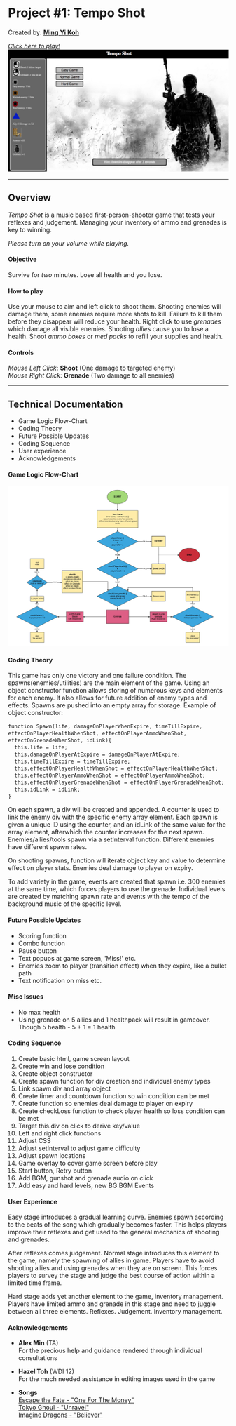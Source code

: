 # Project #1: Tempo Shot
Created by: [__Ming Yi Koh__](https://github.com/mingyikoh)
<br>

[*Click here to play*!](https://mingyikoh.github.io/project-1/)
![gameScreen](./assets/img/gameScreen.png)

---
## Overview
*Tempo Shot* is a music based first-person-shooter game that tests your reflexes and judgement. Managing your inventory of ammo and grenades is key to winning.

*Please turn on your volume while playing.*

#### Objective
Survive for *two* minutes. Lose all health and you lose.

#### How to play
Use your mouse to aim and left click to shoot them. Shooting enemies will damage them, some enemies require more shots to kill. Failure to kill them before they disappear will reduce your health.
Right click to use *grenades* which damage all visible enemies.
Shooting *allies* cause you to lose a health.
Shoot *ammo boxes* or *med packs* to refill your supplies and health.

#### Controls
*Mouse Left Click*: **Shoot** (One damage to targeted enemy)<br>
*Mouse Right Click*: **Grenade** (Two damage to all enemies)

---
## Technical Documentation
* Game Logic Flow-Chart
* Coding Theory
* Future Possible Updates
* Coding Sequence
* User experience
* Acknowledgements

#### Game Logic Flow-Chart
<img src="assets/img/flowchart.jpeg">

#### Coding Theory
This game has only one victory and one failure condition.
The spawns(enemies/utilities) are the main element of the game. Using an object constructor function allows storing of numerous keys and elements for each enemy.
It also allows for future addition of enemy types and effects. Spawns are pushed into an empty array for storage.
Example of object constructor:
```
function Spawn(life, damageOnPlayerWhenExpire, timeTillExpire, effectOnPlayerHealthWhenShot, effectOnPlayerAmmoWhenShot, effectOnGrenadeWhenShot, idLink){
  this.life = life;
  this.damageOnPlayerAtExpire = damageOnPlayerAtExpire;
  this.timeTillExpire = timeTillExpire;
  this.effectOnPlayerHealthWhenShot = effectOnPlayerHealthWhenShot;
  this.effectOnPlayerAmmoWhenShot = effectOnPlayerAmmoWhenShot;
  this.effectOnPlayerGrenadeWhenShot = effectOnPlayerGrenadeWhenShot;
  this.idLink = idLink;
}
```
On each spawn, a div will be created and appended. A counter is used to link the enemy div with the specific enemy array element. Each spawn is given a unique ID using the counter, and an idLink of the same value for the array element, afterwhich the counter increases for the next spawn.
Enemies/allies/tools spawn via a setInterval function. Different enemies have different spawn rates.

On shooting spawns, function will iterate object key and value to determine effect on player stats.
Enemies deal damage to player on expiry.

To add variety in the game, events are created that spawn i.e. 300 enemies at the same time, which forces players to use the grenade. Individual levels are created by matching spawn rate and events with the tempo of the background music of the specific level.

#### Future Possible Updates
* Scoring function
* Combo function
* Pause button
* Text popups at game screen, 'Miss!' etc.
* Enemies zoom to player (transition effect) when they expire, like a bullet path
* Text notification on miss etc.



#### Misc Issues
* No max health
* Using grenade on 5 allies and 1 healthpack will result in gameover.<br> Though 5 health - 5 + 1 = 1 health

#### Coding Sequence

1. Create basic html, game screen layout
1. Create win and lose condition
1. Create object constructor
1. Create spawn function for div creation and individual enemy types
1. Link spawn div and array object
1. Create timer and countdown function so win condition can be met
1. Create function so enemies deal damage to player on expiry
1. Create checkLoss function to check player health so loss condition can be met
1. Target this.div on click to derive key/value
1. Left and right click functions
1. Adjust CSS
1. Adjust setInterval to adjust game difficulty
1. Adjust spawn locations
1. Game overlay to cover game screen before play
1. Start button, Retry button
1. Add BGM, gunshot and grenade audio on click
1. Add easy and hard levels, new BG BGM Events

#### User Experience
Easy stage introduces a gradual learning curve. Enemies spawn according to the beats of the song which gradually becomes faster. This helps players improve their reflexes and get used to the general mechanics of shooting and grenades.

After reflexes comes judgement. Normal stage introduces this element to the game, namely the spawning of allies in game. Players have to avoid shooting allies and using grenades when they are on screen. This forces players to survey the stage and judge the best course of action within a limited time frame.

Hard stage adds yet another element to the game, inventory management. Players have limited ammo and grenade in this stage and need to juggle between all three elements. Reflexes. Judgement. Inventory management.

#### Acknowledgements
* **Alex Min** (TA)
<br>For the precious help and guidance rendered through individual consultations

* **Hazel Toh** (WDI 12)
<br>For the much needed assistance in editing images used in the game

* **Songs**
  <br>[Escape the Fate - "One For The Money"](https://www.youtube.com/watch?v=szRDiLUduRA)
  <br>[Tokyo Ghoul - "Unravel"](https://www.youtube.com/watch?v=Q0v3ajXh5S0)
  <br>[Imagine Dragons - "Believer"](https://www.youtube.com/watch?v=7wtfhZwyrcc)
